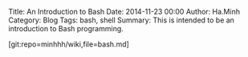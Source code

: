 Title: An Introduction to Bash
Date: 2014-11-23 00:00
Author: Ha.Minh
Category: Blog
Tags: bash, shell
Summary: This is intended to be an introduction to Bash programming.

[git:repo=minhhh/wiki,file=bash.md]
